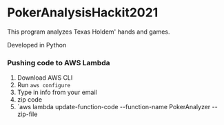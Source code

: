 # PokerAnalysisHackit2021

This program analyzes Texas Holdem' hands and games.

Developed in Python





### Pushing code to AWS Lambda

1. Download AWS CLI
2. Run `aws configure`
3. Type in info from your email
4. zip code
5. `aws lambda update-function-code --function-name PokerAnalyzer --zip-file <zip file>
